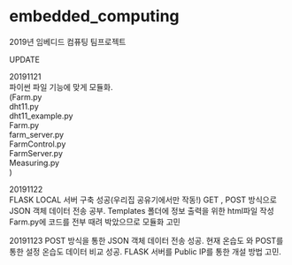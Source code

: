 # embedded_computing
2019년 임베디드 컴퓨팅 팀프로젝트


UPDATE

20191121  
파이썬 파일 기능에 맞게 모듈화.  
(Farm.py  
dht11.py  
dht11_example.py  
Farm.py  
farm_server.py  
FarmControl.py  
FarmServer.py  
Measuring.py  
)  
  
  
20191122  
FLASK LOCAL 서버 구축 성공(우리집 공유기에서만 작동!)
GET , POST 방식으로 JSON 객체 데이터 전송 공부.
Templates 폴더에 정보 출력을 위한 html파일 작성
Farm.py에 코드를 전부 때려 박았으므로 모듈화 고민

20191123
POST 방식을 통한 JSON 객체 데이터 전송 성공.
현재 온습도 와 POST를 통한 설정 온습도 데이터 비교 성공.
FLASK 서버를 Public IP를 통한 개설 방법 고민.


